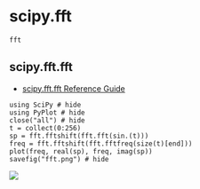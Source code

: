 # scipy.fft

```@docs
fft
```

## scipy.fft.fft

- [scipy\.fft\.fft Reference Guide](https://docs.scipy.org/doc/scipy/reference/generated/scipy.fft.fft.html#scipy.fft.fft)

```@example
using SciPy # hide
using PyPlot # hide
close("all") # hide
t = collect(0:256)
sp = fft.fftshift(fft.fft(sin.(t)))
freq = fft.fftshift(fft.fftfreq(size(t)[end]))
plot(freq, real(sp), freq, imag(sp))
savefig("fft.png") # hide
```

![](fft.png)


